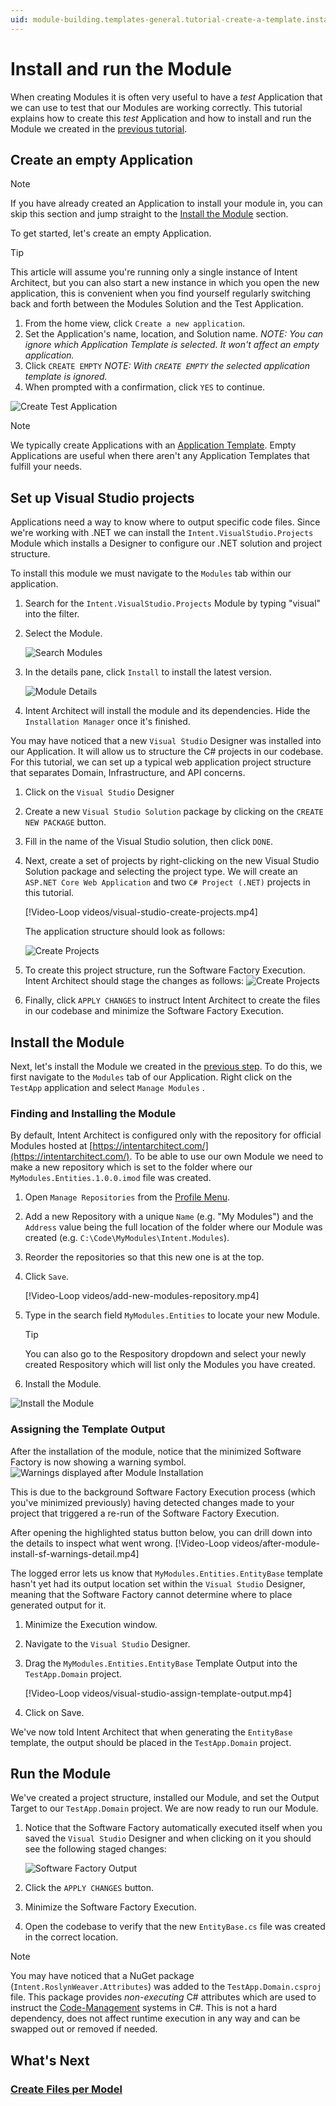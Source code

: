 ```yaml
---
uid: module-building.templates-general.tutorial-create-a-template.install-and-run-the-module
---
```

# Install and run the Module

When creating Modules it is often very useful to have a _test_ Application that we can use to test that our Modules are working correctly. This tutorial explains how to create this _test_ Application and how to install and run the Module we created in the [previous tutorial](xref:module-building.templates-general.tutorial-create-a-template.create-the-module-and-a-template).

## Create an empty Application

> [!NOTE]
> If you have already created an Application to install your module in, you can skip this section and jump straight to the [Install the Module](#install-the-module) section.

To get started, let's create an empty Application.

> [!TIP]
> This article will assume you're running only a single instance of Intent Architect, but you can also start a new instance in which you open the new application, this is convenient when you find yourself regularly switching back and forth between the Modules Solution and the Test Application.

1. From the home view, click `Create a new application`.
2. Set the Application's name, location, and Solution name. _NOTE: You can ignore which Application Template is selected. It won't affect an empty application._
3. Click `CREATE EMPTY` _NOTE: With `CREATE EMPTY` the selected application template is ignored._
4. When prompted with a confirmation, click `YES` to continue.

![Create Test Application](images/create-test-application.png)

> [!NOTE]
> We typically create Applications with an [Application Template](xref:module-building.application-templates.how-to-create-application-templates). Empty Applications are useful when there aren't any Application Templates that fulfill your needs.

## Set up Visual Studio projects

Applications need a way to know where to output specific code files. Since we're working with .NET we can install the `Intent.VisualStudio.Projects` Module which installs a Designer to configure our .NET solution and project structure.

To install this module we must navigate to the `Modules` tab within our application.

1. Search for the `Intent.VisualStudio.Projects` Module by typing "visual" into the filter.
2. Select the Module.

    ![Search Modules](images/modules-search-visual-studio.png)
3. In the details pane, click `Install` to install the latest version.

    ![Module Details](images/modules-visual-studio-details.png)
4. Intent Architect will install the module and its dependencies. Hide the `Installation Manager` once it's finished.

You may have noticed that a new `Visual Studio` Designer was installed into our Application. It will allow us to structure the C# projects in our codebase. For this tutorial, we can set up a typical web application project structure that separates Domain, Infrastructure, and API concerns.

1. Click on the `Visual Studio` Designer
2. Create a new `Visual Studio Solution` package by clicking on the `CREATE NEW PACKAGE` button.
3. Fill in the name of the Visual Studio solution, then click `DONE`.
4. Next, create a set of projects by right-clicking on the new Visual Studio Solution package and selecting the project type. We will create an `ASP.NET Core Web Application` and two `C# Project (.NET)` projects in this tutorial.

    [!Video-Loop videos/visual-studio-create-projects.mp4]

    The application structure should look as follows:

    ![Create Projects](images/visual-studio-project-structure.png)
5. To create this project structure, run the Software Factory Execution. Intent Architect should stage the changes as follows:
    ![Create Projects](images/software-factory-execution-project-structure.png)
6. Finally, click `APPLY CHANGES` to instruct Intent Architect to create the files in our codebase and minimize the Software Factory Execution.

## Install the Module

Next, let's install the Module we created in the [previous step](xref:module-building.templates-general.tutorial-create-a-template.create-the-module-and-a-template). To do this, we first navigate to the `Modules` tab of our Application. Right click on the `TestApp` application and select `Manage Modules` .

### Finding and Installing the Module

By default, Intent Architect is configured only with the repository for official Modules hosted at [https://intentarchitect.com/](https://intentarchitect.com/). To be able to use our own Module we need to make a new repository which is set to the folder where our `MyModules.Entities.1.0.0.imod` file was created.

1. Open `Manage Repositories` from the [Profile Menu](xref:application-development.applications-and-solutions.how-to-manage-repositories#profile-menu).
2. Add a new Repository with a unique `Name` (e.g. "My Modules") and the `Address` value being the full location of the folder where our Module was created (e.g. `C:\Code\MyModules\Intent.Modules`).
3. Reorder the repositories so that this new one is at the top.
4. Click `Save`.

    [!Video-Loop videos/add-new-modules-repository.mp4]
5. Type in the search field `MyModules.Entities` to locate your new Module.

   > [!TIP]
   > You can also go to the Respository dropdown and select your newly created Respository which will list only the Modules you have created.
6. Install the Module.

![Install the Module](images/selecting-repository-and-installing-module.png)

### Assigning the Template Output

After the installation of the module, notice that the minimized Software Factory is now showing a warning symbol.
![Warnings displayed after Module Installation](images/after-module-install-sf-warnings.png)

This is due to the background Software Factory Execution process (which you've minimized previously) having detected changes made to your project that triggered a re-run of the Software Factory Execution.

After opening the highlighted status button below, you can drill down into the details to inspect what went wrong.
[!Video-Loop videos/after-module-install-sf-warnings-detail.mp4]

The logged error lets us know that `MyModules.Entities.EntityBase` template hasn't yet had its output location set within the `Visual Studio` Designer, meaning that the Software Factory cannot determine where to place generated output for it.

1. Minimize the Execution window.
2. Navigate to the `Visual Studio` Designer.
3. Drag the `MyModules.Entities.EntityBase` Template Output into the `TestApp.Domain` project.

    [!Video-Loop videos/visual-studio-assign-template-output.mp4]
4. Click on Save.

We've now told Intent Architect that when generating the `EntityBase` template, the output should be placed in the `TestApp.Domain` project.

## Run the Module

We've created a project structure, installed our Module, and set the Output Target to our `TestApp.Domain` project. We are now ready to run our Module.

1. Notice that the Software Factory automatically executed itself when you saved the `Visual Studio` Designer and when clicking on it you should see the following staged changes:

    ![Software Factory Output](images/software-factory-module-output.png)
2. Click the `APPLY CHANGES` button.
3. Minimize the Software Factory Execution.
4. Open the codebase to verify that the new `EntityBase.cs` file was created in the correct location.

> [!NOTE]
> You may have noticed that a NuGet package (`Intent.RoslynWeaver.Attributes`) was added to the `TestApp.Domain.csproj` file. This package provides _non-executing_ C# attributes which are used to instruct the [Code-Management](xref:getting-started.welcome#code-management) systems in C#. This is not a hard dependency, does not affect runtime execution in any way and can be swapped out or removed if needed.

## What's Next

### [Create Files per Model](xref:module-building.templates.tutorial-create-a-template.create-a-files-per-model-template)
